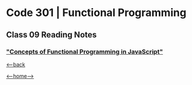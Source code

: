 # Code 301 | Functional Programming

## Class 09 Reading Notes

### ["Concepts of Functional Programming in JavaScript"](https://medium.com/the-renaissance-developer/concepts-of-functional-programming-in-javascript-6bc84220d2aa)



[<--back](301week1.md)

[<--home-->](../../README.md)
